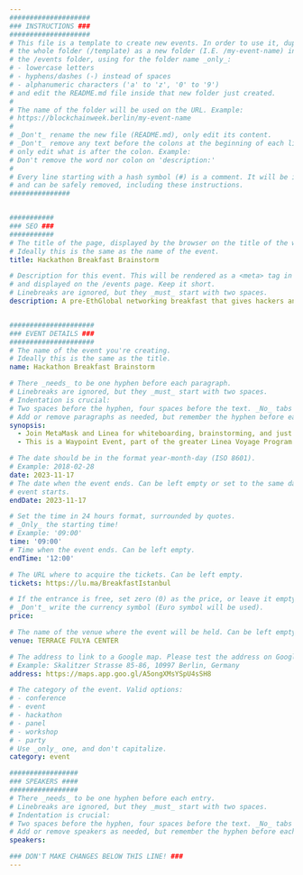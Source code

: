 ```yaml
---
####################
### INSTRUCTIONS ###
####################
# This file is a template to create new events. In order to use it, duplicate
# the whole folder (/template) as a new folder (I.E. /my-event-name) inside of
# the /events folder, using for the folder name _only_:
# - lowercase letters
# - hyphens/dashes (-) instead of spaces
# - alphanumeric characters ('a' to 'z', '0' to '9')
# and edit the README.md file inside that new folder just created.
#
# The name of the folder will be used on the URL. Example:
# https://blockchainweek.berlin/my-event-name
#
# _Don't_ rename the new file (README.md), only edit its content.
# _Don't_ remove any text before the colons at the beginning of each line,
# only edit what is after the colon. Example:
# Don't remove the word nor colon on 'description:'
#
# Every line starting with a hash symbol (#) is a comment. It will be ignored
# and can be safely removed, including these instructions.
###############


###########
### SEO ###
###########
# The title of the page, displayed by the browser on the title of the window.
# Ideally this is the same as the name of the event.
title: Hackathon Breakfast Brainstorm

# Description for this event. This will be rendered as a <meta> tag in the HTML,
# and displayed on the /events page. Keep it short.
# Linebreaks are ignored, but they _must_ start with two spaces.
description: A pre-EthGlobal networking breakfast that gives hackers an opportunity to find their teams and come up with and get feedback on ideas with sponsors.


#####################
### EVENT DETAILS ###
#####################
# The name of the event you're creating.
# Ideally this is the same as the title.
name: Hackathon Breakfast Brainstorm

# There _needs_ to be one hyphen before each paragraph.
# Linebreaks are ignored, but they _must_ start with two spaces.
# Indentation is crucial:
# Two spaces before the hyphen, four spaces before the text. _No_ tabs allowed.
# Add or remove paragraphs as needed, but remember the hyphen before each entry.
synopsis: 
  - Join MetaMask and Linea for whiteboarding, brainstorming, and just plain chilling as we talk about what it takes to win the EthGlobal Istanbul hackathon! Meet our team and share your ideas over some Turkish coffee, tea, and delights!
  - This is a Waypoint Event, part of the greater Linea Voyage Program. The Voyage encompasses the journey of the zkEVM network from its testnet phase, through to its mainnet launch, toward its first destination - the decentralization of Linea. Event attendees will be eligible to collect Voyage XP as recognition of the contribution of each attendee to the growth of the Linea ecosystem.

# The date should be in the format year-month-day (ISO 8601).
# Example: 2018-02-28
date: 2023-11-17
# The date when the event ends. Can be left empty or set to the same day the
# event starts.
endDate: 2023-11-17

# Set the time in 24 hours format, surrounded by quotes.
# _Only_ the starting time!
# Example: '09:00'
time: '09:00'
# Time when the event ends. Can be left empty.
endTime: '12:00'

# The URL where to acquire the tickets. Can be left empty.
tickets: https://lu.ma/BreakfastIstanbul

# If the entrance is free, set zero (0) as the price, or leave it empty.
# _Don't_ write the currency symbol (Euro symbol will be used).
price:

# The name of the venue where the event will be held. Can be left empty.
venue: TERRACE FULYA CENTER

# The address to link to a Google map. Please test the address on Google Maps.
# Example: Skalitzer Strasse 85-86, 10997 Berlin, Germany
address: https://maps.app.goo.gl/A5ongXMsYSpU4sSH8

# The category of the event. Valid options:
# - conference
# - event
# - hackathon
# - panel
# - workshop
# - party
# Use _only_ one, and don't capitalize.
category: event

#################
### SPEAKERS ####
#################
# There _needs_ to be one hyphen before each entry.
# Linebreaks are ignored, but they _must_ start with two spaces.
# Indentation is crucial:
# Two spaces before the hyphen, four spaces before the text. _No_ tabs allowed.
# Add or remove speakers as needed, but remember the hyphen before each entry.
speakers:

### DON'T MAKE CHANGES BELOW THIS LINE! ###
---
```


<!-- ### DON'T MAKE CHANGES BELOW THIS LINE! ### -->

<Event-Content/>
